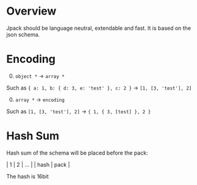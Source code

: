 # Overview

Jpack should be language neutral, extendable and fast.
It is based on the json schema.

# Encoding

0. `object *` -> `array *`

Such as `{ a: 1, b: { d: 3, e: 'test' }, c: 2 }` -> `[1, [3, 'test'], 2]`

0. `array *` -> `encoding`

Such as `[1, [3, 'test'], 2]` -> `{ 1, { 3, [test] }, 2 }`


# Hash Sum

Hash sum of the schema will be placed before the pack:

|  1 | 2 |  ...  |
|  hash  |  pack |

The hash is 16bit
